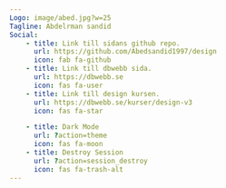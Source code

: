```yaml
---
Logo: image/abed.jpg?w=25
Tagline: Abdelrman sandid
Social:
    - title: Link till sidans github repo.
      url: https://github.com/Abedsandid1997/design
      icon: fab fa-github
    - title: Link till dbwebb sida.
      url: https://dbwebb.se
      icon: fas fa-user
    - title: Link till design kursen.
      url: https://dbwebb.se/kurser/design-v3
      icon: fas fa-star

    - title: Dark Mode
      url: ?action=theme
      icon: fas fa-moon
    - title: Destroy Session
      url: ?action=session_destroy
      icon: fas fa-trash-alt  
---
```

